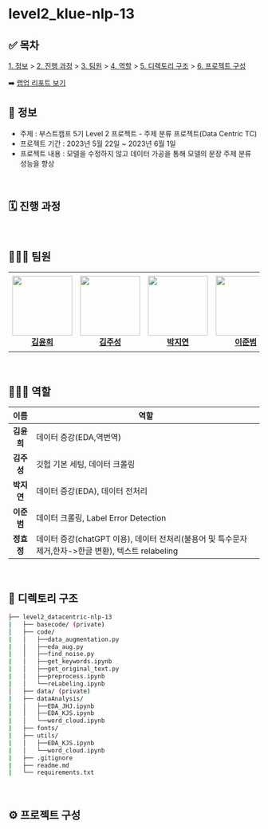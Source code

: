 # level2_klue-nlp-13

## ✅ 목차
[1. 정보](##-📜-정보) > [2. 진행 과정](##-진행-과정) > [3. 팀원](##-팀원) > [4. 역할](##-역할) > [5. 디렉토리 구조](##-%EB%94%94%EB%A0%89%ED%86%A0%EB%A6%AC-%EA%B5%AC%EC%A1%B0) > [6. 프로젝트 구성](##-프로젝트-구성)

➡️ [랩업 리포트 보기]()
<br>

## 📜 정보
- 주제 : 부스트캠프 5기 Level 2 프로젝트 - 주제 분류 프로젝트(Data Centric TC)
- 프로젝트 기간 : 2023년 5월 22일 ~ 2023년 6월 1일
- 프로젝트 내용 : 모델을 수정하지 않고 데이터 가공을 통해 모델의 문장 주제 분류 성능을 향상

<br>

## 🗓️ 진행 과정


<br>

## 👨🏼‍💻 팀원

<table>
    <tr height="160px">
        <td align="center" width="150px">
            <a href="https://github.com/Yunhee000"><img height="120px" width="120px" src="https://avatars.githubusercontent.com/Yunhee000"/></a>
            <br/>
            <a href="https://github.com/Yunhee000"><strong>김윤희</strong></a>
            <br />
        </td>
        <td align="center" width="150px">
            <a href="https://github.com/8804who"><img height="120px" width="120px" src="https://avatars.githubusercontent.com/8804who"/></a>
            <br/>
            <a href="https://github.com/8804who"><strong>김주성</strong></a>
            <br />
        </td>
        <td align="center" width="150px">
            <a href="https://github.com/ella0106"><img height="120px" width="120px" src="https://avatars.githubusercontent.com/ella0106"/></a>
            <br/>
            <a href="https://github.com/ella0106"><strong>박지연</strong></a>
            <br />
        </td>
        <td align="center" width="150px">
            <a href="https://github.com/bom1215"><img height="120px" width="120px" src="https://avatars.githubusercontent.com/bom1215"/></a>
            <br/>
            <a href="https://github.com/bom1215"><strong>이준범</strong></a>
            <br />
        </td>
        <td align="center" width="150px">
            <a href="https://github.com/HYOJUNG08"><img height="120px" width="120px" src="https://avatars.githubusercontent.com/HYOJUNG08"/></a>
            <br/>
            <a href="https://github.com/HYOJUNG08"><strong>정효정</strong></a>
            <br />
        </td>
    </tr>
</table>
<br>

## 🧑🏻‍🔧 역할

| 이름 | 역할 |
| :----: | --- |
| **김윤희** | 데이터 증강(EDA,역번역) |
| **김주성** | 깃헙 기본 세팅, 데이터 크롤링 |
| **박지연** | 데이터 증강(EDA), 데이터 전처리  |
| **이준범** | 데이터 크롤링, Label Error Detection |
| **정효정** | 데이터 증강(chatGPT 이용), 데이터 전처리(불용어 및 특수문자 제거,한자->한글 변환), 텍스트 relabeling |

<br>

## 📁 디렉토리 구조

```bash
├── level2_datacentric-nlp-13
|   ├── basecode/ (private)
│   ├── code/ 
|   │   ├──data_augmentation.py
|   │   ├──eda_aug.py
|   │   ├──find_noise.py
|   │   ├──get_keywords.ipynb
|   │   ├──get_original_text.py
|   │   ├──preprocess.ipynb
|   │   └──reLabeling.ipynb
│   ├── data/ (private)
|   ├── dataAnalysis/ 
|   │   ├──EDA_JHJ.ipynb
|   │   ├──EDA_KJS.ipynb
|   │   └──word_cloud.ipynb
|   ├── fonts/  
|   ├── utils/ 
|   │   ├──EDA_KJS.ipynb
|   │   └──word_cloud.ipynb
|   ├── .gitignore
|   ├── readme.md
|   └── requirements.txt
```
<br>

## ⚙️ 프로젝트 구성